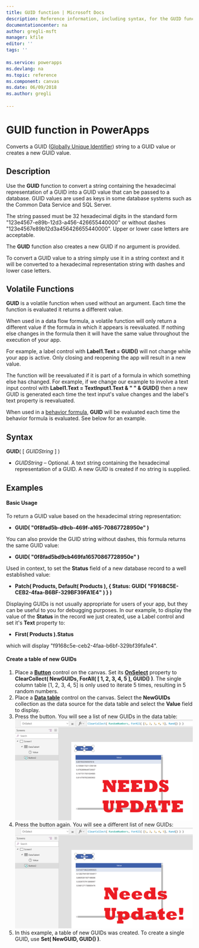 ```yaml
---
title: GUID function | Microsoft Docs
description: Reference information, including syntax, for the GUID function in PowerApps
documentationcenter: na
author: gregli-msft
manager: kfile
editor: ''
tags: ''

ms.service: powerapps
ms.devlang: na
ms.topic: reference
ms.component: canvas
ms.date: 06/09/2018
ms.author: gregli

---
```

# GUID function in PowerApps
Converts a GUID ([Globally Unique Identifier](https://en.wikipedia.org/wiki/Universally_unique_identifier)) string to a GUID value or creates a new GUID value.

## Description
Use the **GUID** function to convert a string containing the hexadecimal representation of a GUID into a GUID value that can be passed to a database.  GUID values are used as keys in some database systems such as the Common Data Service and SQL Server.

The string passed must be 32 hexadecimal digits in the standard form "123e4567-e89b-12d3-a456-426655440000" or without dashes "123e4567e89b12d3a456426655440000".  Upper or lower case letters are acceptable.

The **GUID** function also creates a new GUID if no argument is provided.

To convert a GUID value to a string simply use it in a string context and it will be converted to a hexadecimal representation string with dashes and lower case letters. 

## Volatile Functions
**GUID** is a volatile function when used without an argument.  Each time the function is evaluated it returns a different value.  

When used in a data flow formula, a volatile function will only return a different value if the formula in which it appears is reevaluated.  If nothing else changes in the formula then it will have the same value throughout the execution of your app.

For example, a label control with **Label1.Text = GUID()** will not change while your app is active.  Only closing and reopening the app will result in a new value.

The function will be reevaluated if it is part of a formula in which something else has changed.  For example, if we change our example to involve a text input control with **Label1.Text = TextInput1.Text & " " & GUID()** then a new GUID is generated each time the text input's value changes and the label's text property is reevaluated.  

When used in a [behavior formula](../working-with-formulas-in-depth.md), **GUID** will be evaluated each time the behavior formula is evaluated.  See below for an example.

## Syntax
**GUID**( [ *GUIDString* ] )

* *GUIDString* – Optional.  A text string containing the hexadecimal representation of a GUID. A new GUID is created if no string is supplied.

## Examples

#### Basic Usage

To return a GUID value based on the hexadecimal string representation:

* **GUID( "0f8fad5b-d9cb-469f-a165-70867728950e" )**

You can also provide the GUID string without dashes, this formula returns the same GUID value:

* **GUID( "0f8fad5bd9cb469fa16570867728950e" )**

Used in context, to set the **Status** field of a new database record to a well established value:

* **Patch( Products, Default( Products ), { Status: GUID( "F9168C5E-CEB2-4faa-B6BF-329BF39FA1E4" ) } )**

Displaying GUIDs is not usually appropriate for users of your app, but they can be useful to you for debugging purposes.  In our example, to display the value of the **Status** in the record we just created, use a Label control and set it's **Text** property to:

* **First( Products ).Status**

which will display "f9168c5e-ceb2-4faa-b6bf-329bf39fa1e4".

#### Create a table of new GUIDs

1. Place a **[Button](../controls/control-button.md)** control on the canvas.  Set its **[OnSelect](../controls/properties-core.md)** property to **ClearCollect( NewGUIDs, ForAll( [ 1, 2, 3, 4, 5 ], GUID() )**.  The single column table [1, 2, 3, 4, 5] is only used to iterate 5 times, resulting in 5 random numbers.
2. Place a **[Data table](../controls/control-data-table.md)** control on the canvas.  Select the **NewGUIDs** collection as the data source for the data table and select the **Value** field to display.
3. Press the button.  You will see a list of new GUIDs in the data table:
    ![A screen showing a data table with five different GUID values](media/function-guid/guid-collection-1.png)
4. Press the button again.  You will see a different list of new GUIDs:
    ![The same screen showing a data table with a new set of five different GUID values](media/function-guid/guid-collection-2.png)
5. In this example, a table of new GUIDs was created.  To create a single GUID, use **Set( NewGUID, GUID() )**.


